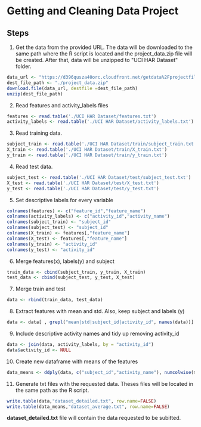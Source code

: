 # Getting and Cleaning Data Project

## Steps

1. Get the data from the provided URL. The data will be downloaded to the same path where the R script is located and the project_data.zip file will be created. After that, data will be unzipped to "UCI HAR Dataset" folder.
```R
data_url <- "https://d396qusza40orc.cloudfront.net/getdata%2Fprojectfiles%2FUCI%20HAR%20Dataset.zip"
dest_file_path <- "./project_data.zip"
download.file(data_url, destfile =dest_file_path)
unzip(dest_file_path)
```

2. Read features and activity_labels files
```R
features <- read.table('./UCI HAR Dataset/features.txt')
activity_labels <- read.table('./UCI HAR Dataset/activity_labels.txt')
```

3. Read training data.
```R
subject_train <- read.table('./UCI HAR Dataset/train/subject_train.txt')
X_train <- read.table('./UCI HAR Dataset/train/X_train.txt')
y_train <- read.table('./UCI HAR Dataset/train/y_train.txt')
```

4. Read test data.
```R
subject_test <- read.table('./UCI HAR Dataset/test/subject_test.txt')
X_test <- read.table('./UCI HAR Dataset/test/X_test.txt')
y_test <- read.table('./UCI HAR Dataset/test/y_test.txt')
```

5. Set descriptive labels for every variable
```R
colnames(features) <- c("feature_id","feature_name")
colnames(activity_labels) <- c("activity_id","activity_name")
colnames(subject_train) <- "subject_id"
colnames(subject_test) <- "subject_id"
colnames(X_train) <- features[,"feature_name"]
colnames(X_test) <- features[,"feature_name"]
colnames(y_train) <- "activity_id"
colnames(y_test) <- "activity_id"
```

6. Merge features(x), labels(y) and subject
```R
train_data <- cbind(subject_train, y_train, X_train)
test_data <- cbind(subject_test, y_test, X_test)
```

7. Merge train and test
```R
data <- rbind(train_data, test_data)
```

8. Extract features with mean and std. Also, keep subject and labels (y)
```R
data <- data[ , grepl("mean|std|subject_id|activity_id", names(data))]
```

9. Include descriptive activity names and tidy up removing activity_id
```R
data <- join(data, activity_labels, by = "activity_id")
data$activity_id <- NULL
```

10. Create new dataframe with means of the features
```R
data_means <- ddply(data, c("subject_id","activity_name"), numcolwise(mean))
```

11. Generate txt files with the requested data. Theses files will be located in the same path as the R script.
```R
write.table(data,"dataset_detailed.txt", row.name=FALSE)
write.table(data_means,"dataset_average.txt", row.name=FALSE)
```

**dataset_detailed.txt** file will contain the data requested to be subitted.
